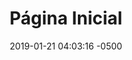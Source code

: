 ---
layout: home
title: Página Inicial
slug: home
categories: home
status: draft
languages: pt
description: Acolhimento para Povos da Floresta em Trânsito
date: 2019-01-21 04:03:16 -0500
permalink: /pt/:slug
---